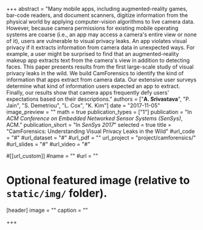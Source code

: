 +++
abstract = "Many mobile apps, including augmented-reality games, bar-code readers, and document scanners, digitize information from the physical world by applying computer-vision algorithms to live camera data. However, because camera permissions for existing mobile operating systems are coarse (i.e., an app may access a camera's entire view or none of it), users are vulnerable to visual privacy leaks. An app violates visual privacy if it extracts information from camera data in unexpected ways. For example, a user might be surprised to find that an augmented-reality makeup app extracts text from the camera's view in addition to detecting faces. This paper presents results from the first large-scale study of visual privacy leaks in the wild. We build CamForensics to identify the kind of information that apps extract from camera data. Our extensive user surveys determine what kind of information users expected an app to extract. Finally, our results show that camera apps frequently defy users' expectations based on their descriptions."
authors = ["<b>A. Srivastava</b>", "P. Jain", "S. Demetriou", "L. Cox", "K. Kim"]
date = "2017-11-05"
image_preview = ""
math = true
publication_types = ["1"]
publication = "In *ACM Conference on Embedded Networked Sensor Systems (SenSys)*, ACM."
publication_short = "In *SenSys 2017*"
selected = true
title = "CamForensics: Understanding Visual Privacy Leaks in the Wild"
#url_code = "#"
#url_dataset = "#"
#url_pdf = ""
url_project = "project/camforensics/"
#url_slides = "#"
#url_video = "#"

#[[url_custom]]
#name = ""
#url = ""

# Optional featured image (relative to `static/img/` folder).
[header]
image = ""
caption = ""

+++
